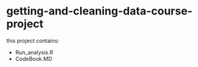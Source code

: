 
# getting-and-cleaning-data-course-project

this project contains:

* Run_analysis.R 
* CodeBook.MD
